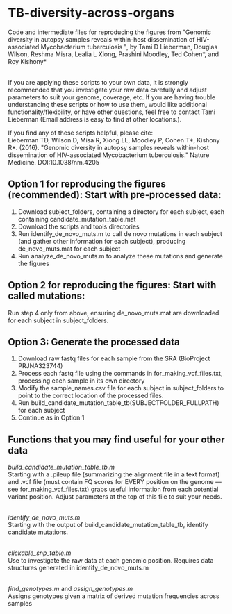 
TB-diversity-across-organs
================


Code and intermediate files for reproducing the figures from "Genomic diversity in autopsy samples reveals within-host dissemination of HIV-associated Mycobacterium tuberculosis ", by Tami D Lieberman, Douglas Wilson, Reshma Misra, Lealia L Xiong, Prashini Moodley, Ted Cohen*, and Roy Kishony*
 <br> <br>

If you are applying these scripts to your own data, it is strongly recommended that you investigate your raw data carefully and adjust parameters to suit your genome, coverage, etc. If you are having trouble understanding these scripts or how to use them, would like additional functionality/flexibility, or have other questions, feel free to contact Tami Lieberman (Email address is easy to find at other locations.). <br>

If you find any of these scripts helpful, please cite: <br>
Lieberman TD, Wilson D, Misa R, Xiong LL, Moodley P, Cohen T*, Kishony R*. (2016). "Genomic diversity in autopsy samples reveals within-host dissemination of HIV-associated Mycobacterium tuberculosis." Nature Medicine.
DOI: ​10.1038/nm.4205

Option 1 for reproducing the figures (recommended): Start with pre-processed data: <br>
------------------------------------------------------------

1) Download subject_folders, containing a directory for each subject, each containing candidate_mutation_table.mat <br>
2) Download the scripts and tools directories <br>
3) Run identify_de_novo_muts.m to call de novo mutations in each subject (and gather other information for each subject), producing de_novo_muts.mat for each subject <br>
4) Run analyze_de_novo_muts.m to analyze these mutations and generate the figures <br>


Option 2 for reproducing the figures: Start with called mutations: <br>
------------------------------------------------------------

Run step 4 only from above, ensuring de_novo_muts.mat are downloaded for each subject in subject_folders. <br>


Option 3: Generate the processed data <br>
------------------------------------------------------------
1) Download raw fastq files for each sample from the SRA (BioProject PRJNA323744) <br>
2) Process each fastq file using the commands in for_making_vcf_files.txt, processing each sample in its own directory <br>
3) Modify the sample_names.csv file for each subject in subject_folders to point to the correct location of the processed files. <br>
4) Run build_candidate_mutation_table_tb(SUBJECTFOLDER_FULLPATH) for each subject <br>
5) Continue as in Option 1 <br>


Functions that you may find useful for your other data<br>
------------------------------------------------------------
*build_candidate_mutation_table_tb.m* <br>
Starting with a  .pileup file (summarizing the alignment file in a text format) and .vcf file (must contain FQ scores for EVERY position on the genome — see for_making_vcf_files.txt) grabs useful information from each potential variant position. Adjust parameters at the top of this file to suit your needs. <br> <br>

*identify_de_novo_muts.m* <br>
Starting with the output of build_candidate_mutation_table_tb, identify candidate mutations. <br> <br>

*clickable_snp_table.m* <br>
Use to investigate the raw data at each genomic position. Requires data structures generated in identify_de_novo_muts.m <br> <br>

*find_genotypes.m* and *assign_genotypes.m* <br>
Assigns genotypes given a matrix of derived mutation frequencies across samples <br> <br>
